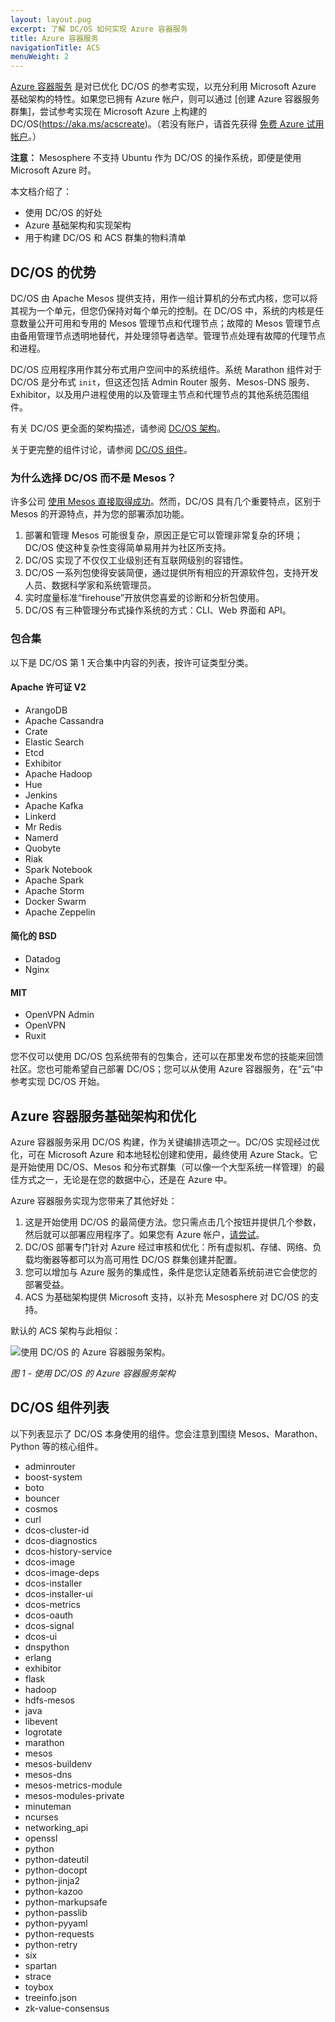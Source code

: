 ```yaml
---
layout: layout.pug
excerpt: 了解 DC/OS 如何实现 Azure 容器服务
title: Azure 容器服务
navigationTitle: ACS
menuWeight: 2
---
```


[Azure 容器服务](https://azure.microsoft.com/documentation/articles/container-service-deployment/) 是对已优化 DC/OS 的参考实现，以充分利用 Microsoft Azure 基础架构的特性。如果您已拥有 Azure 帐户，则可以通过 [创建 Azure 容器服务群集]，尝试参考实现在 Microsoft Azure 上构建的 DC/OS(https://aka.ms/acscreate)。（若没有账户，请首先获得 [免费 Azure 试用帐户](https://azure.microsoft.com/pricing/free-trial/)。）

**注意：** Mesosphere 不支持 Ubuntu 作为 DC/OS 的操作系统，即便是使用 Microsoft Azure 时。

本文档介绍了：

- 使用 DC/OS 的好处
- Azure 基础架构和实现架构
- 用于构建 DC/OS 和 ACS 群集的物料清单

## DC/OS 的优势

DC/OS 由 Apache Mesos 提供支持，用作一组计算机的分布式内核，您可以将其视为一个单元，但您仍保持对每个单元的控制。在 DC/OS 中，系统的内核是任意数量公开可用和专用的 Mesos 管理节点和代理节点；故障的 Mesos 管理节点由备用管理节点透明地替代，并处理领导者选举。管理节点处理有故障的代理节点和进程。

DC/OS 应用程序用作其分布式用户空间中的系统组件。系统 Marathon 组件对于 DC/OS 是分布式 `init`，但这还包括 Admin Router 服务、Mesos-DNS 服务、Exhibitor，以及用户进程使用的以及管理主节点和代理节点的其他系统范围组件。

有关 DC/OS 更全面的架构描述，请参阅 [DC/OS 架构](/cn/1.12/overview/architecture/)。

关于更完整的组件讨论，请参阅 [DC/OS 组件](/cn/1.12/overview/architecture/components/)。

### 为什么选择 DC/OS 而不是 Mesos？

许多公司 [使用 Mesos 直接取得成功](https://mesos.apache.org/documentation/latest/powered-by-mesos/)。然而，DC/OS 具有几个重要特点，区别于 Mesos 的开源特点，并为您的部署添加功能。

1. 部署和管理 Mesos 可能很复杂，原因正是它可以管理非常复杂的环境；DC/OS 使这种复杂性变得简单易用并为社区所支持。
2. DC/OS 实现了不仅仅工业级别还有互联网级别的容错性。
3. DC/OS 一系列包使得安装简便，通过提供所有相应的开源软件包，支持开发人员、数据科学家和系统管理员。
4. 实时度量标准“firehouse”开放供您喜爱的诊断和分析包使用。
5. DC/OS 有三种管理分布式操作系统的方式：CLI、Web 界面和 API。

### 包合集

以下是 DC/OS 第 1 天合集中内容的列表，按许可证类型分类。

#### Apache 许可证 V2

- ArangoDB
- Apache Cassandra
- Crate
- Elastic Search
- Etcd
- Exhibitor
- Apache Hadoop
- Hue
- Jenkins
- Apache Kafka
- Linkerd
- Mr Redis
- Namerd
- Quobyte
- Riak
- Spark Notebook
- Apache Spark
- Apache Storm
- Docker Swarm
- Apache Zeppelin

#### 简化的 BSD

- Datadog
- Nginx

#### MIT

- OpenVPN Admin
- OpenVPN
- Ruxit

您不仅可以使用 DC/OS 包系统带有的包集合，还可以在那里发布您的技能来回馈社区。您也可能希望自己部署 DC/OS；您可以从使用 Azure 容器服务，在“云”中参考实现 DC/OS 开始。

## Azure 容器服务基础架构和优化

Azure 容器服务采用 DC/OS 构建，作为关键编排选项之一。DC/OS 实现经过优化，可在 Microsoft Azure 和本地轻松创建和使用，最终使用 Azure Stack。它是开始使用 DC/OS、Mesos 和分布式群集（可以像一个大型系统一样管理）的最佳方式之一，无论是在您的数据中心，还是在 Azure 中。

Azure 容器服务实现为您带来了其他好处：

1. 这是开始使用 DC/OS 的最简便方法。您只需点击几个按钮并提供几个参数，然后就可以部署应用程序了。如果您有 Azure 帐户，[请尝试](https://aka.ms/acscreate)。
2. DC/OS 部署专门针对 Azure 经过审核和优化：所有虚拟机、存储、网络、负载均衡器等都可以为高可用性 DC/OS 群集创建并配置。
3. 您可以增加与 Azure 服务的集成性，条件是您认定随着系统前进它会使您的部署受益。
4. ACS 为基础架构提供 Microsoft 支持，以补充 Mesosphere 对 DC/OS 的支持。

默认的 ACS 架构与此相似：

![使用 DC/OS 的 Azure 容器服务架构。](/1.12/img/dcos-acs.png)

*图 1 - 使用 DC/OS 的 Azure 容器服务架构*

## DC/OS 组件列表

以下列表显示了 DC/OS 本身使用的组件。您会注意到围绕 Mesos、Marathon、Python 等的核心组件。


- adminrouter
- boost-system
- boto
- bouncer
- cosmos
- curl
- dcos-cluster-id
- dcos-diagnostics
- dcos-history-service
- dcos-image
- dcos-image-deps
- dcos-installer
- dcos-installer-ui
- dcos-metrics
- dcos-oauth
- dcos-signal
- dcos-ui
- dnspython
- erlang
- exhibitor
- flask
- hadoop
- hdfs-mesos
- java
- libevent
- logrotate
- marathon
- mesos
- mesos-buildenv
- mesos-dns
- mesos-metrics-module
- mesos-modules-private
- minuteman
- ncurses
- networking_api
- openssl
- python
- python-dateutil
- python-docopt
- python-jinja2
- python-kazoo
- python-markupsafe
- python-passlib
- python-pyyaml
- python-requests
- python-retry
- six
- spartan
- strace
- toybox
- treeinfo.json
- zk-value-consensus
